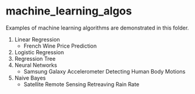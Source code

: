 # machine_learning_algos
Examples of machine learning algorithms are demonstrated in this folder. 

1. Linear Regression 
   * French Wine Price Prediction
2. Logistic Regression
3. Regression Tree
4. Neural Networks
   * Samsung Galaxy Accelerometer Detecting Human Body Motions
5. Naive Bayes
   * Satellite Remote Sensing Retreaving Rain Rate